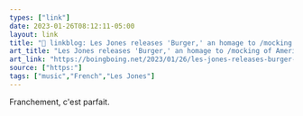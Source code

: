 ```yaml
---
types: ["link"]
date: 2023-01-26T08:12:11-05:00
layout: link
title: "🔗 linkblog: Les Jones releases 'Burger,' an homage to /mocking of America | Boing Boing'"
art_title: "Les Jones releases 'Burger,' an homage to /mocking of America | Boing Boing"
art_link: "https://boingboing.net/2023/01/26/les-jones-releases-burger-an-homage-to-mocking-of-america.html"
source: ["https:"]
tags: ["music","French","Les Jones"]
---
```

Franchement, c'est parfait.  
 
